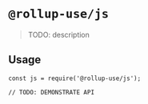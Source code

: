 # `@rollup-use/js`

> TODO: description

## Usage

```
const js = require('@rollup-use/js');

// TODO: DEMONSTRATE API
```
